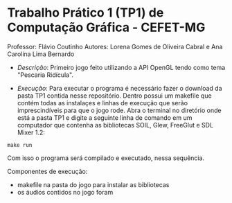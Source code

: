 # Trabalho Prático 1 (TP1) de Computação Gráfica - CEFET-MG

Professor: Flávio Coutinho
Autores: Lorena Gomes de Oliveira Cabral e Ana Carolina Lima Bernardo

* _Descrição_: Primeiro jogo feito utilizando a API OpenGL tendo como tema "Pescaria Ridícula".

* _Execução_: Para executar o programa é necessário fazer o download da pasta TP1 contida nesse repositório. Dentro possui um makefile que contém todas as instalaçes e linhas de execução que serão imprescindíveis para que o jogo rode. Abra o terminal no diretório onde está a pasta TP1 e digite a seguinte linha de comando em um computador que contenha as bibliotecas SOIL, Glew, FreeGlut e SDL Mixer 1.2:

```
make run
```
Com isso o programa será compilado e executado, nessa sequência. 

Componentes de execução: 
* makefile na pasta do jogo para instalar as bibliotecas
* os áudios contidos no jogo foram 

